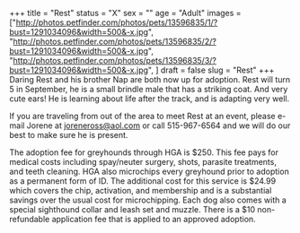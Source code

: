 +++
title = "Rest"
status = "X"
sex = ""
age = "Adult"
images = ["http://photos.petfinder.com/photos/pets/13596835/1/?bust=1291034096&width=500&-x.jpg",
"http://photos.petfinder.com/photos/pets/13596835/2/?bust=1291034096&width=500&-x.jpg",
"http://photos.petfinder.com/photos/pets/13596835/3/?bust=1291034096&width=500&-x.jpg",
]
draft = false
slug = "Rest"
+++
Daring Rest and his brother Nap are both now up for adoption.  Rest will turn 5 in September, he is a small brindle male that has a striking coat. And very cute ears!  He is learning about life after the track, and is adapting very well.


  If you are traveling from out of the area to meet Rest at an event, please e-mail Jorene at joreneross@aol.com or call 515-967-6564 and we will do our best to make sure he is present.

The adoption fee for greyhounds through HGA is $250. This fee pays for medical costs including spay/neuter surgery, shots, parasite treatments, and teeth cleaning.  HGA also microchips every greyhound prior to adoption as a permanent form of ID.  The additional cost for this service is $24.99 which covers the chip, activation, and membership and is a substantial savings over the usual cost for microchipping.  Each dog also comes with a special sighthound collar and leash set and muzzle. There is a $10 non-refundable application fee that is applied to an approved adoption.
